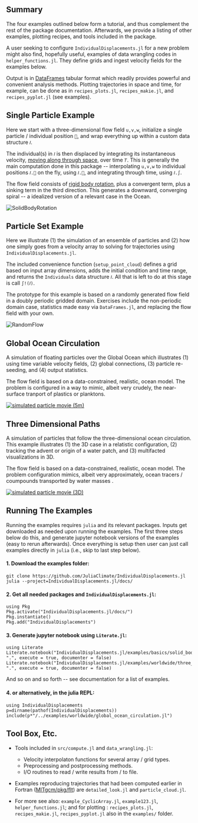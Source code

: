 ## Summary

The four examples outlined below form a tutorial, and thus complement the rest of the package documentation. Afterwards, we provide a listing of other examples, plotting recipes, and tools included in the package. 

A user seeking to configure `IndividualDisplacements.jl` for a new problem might also find, hopefully useful, examples of data wrangling codes in `helper_functions.jl`. They define grids and ingest velocity fields for the examples below. 

Output is in [DataFrames](https://juliadata.github.io/DataFrames.jl/latest/) tabular format which readily provides powerful and convenient analysis methods. Plotting trajectories in space and time, for example, can be done as in `recipes_plots.jl`, `recipes_makie.jl`, and `recipes_pyplot.jl` (see examples).

## Single Particle Example

Here we start with a three-dimensional flow field `u,v,w`, initialize a single particle / individual position `📌`, and wrap everything up within a custom data structure `𝐼`.

The individual(s) in `𝐼` is then displaced by integrating its instantaneous velocity, [moving along through space](https://en.wikipedia.org/wiki/Lagrangian_and_Eulerian_specification_of_the_flow_field), over time `𝑇`. 
This is generally the main computation done in this package -- interpolating `u,v,w` to individual positions `𝐼.📌` on the fly, using `𝐼.🚄`, and integrating through time, using `𝐼.∫`.

The flow field consists of [rigid body rotation](https://en.wikipedia.org/wiki/Rigid_body), plus a convergent term, plus a sinking term in the third direction. This generates a downward, converging spiral -- a idealized version of a relevant case in the Ocean.

![SolidBodyRotation](https://github.com/JuliaClimate/IndividualDisplacements.jl/raw/master/examples/figs/SolidBodyRotation.gif)

## Particle Set Example

Here we illustrate (1) the simulation of an ensemble of particles and (2) how one simply goes from a velocity array to solving for trajectories using `IndividualDisplacements.jl`. 

The included convenience function (`setup_point_cloud`) defines a grid based on input array dimensions, adds the initial condition and time range, and returns the `Individuals` data structure `𝐼`. All that is left to do at this stage is call `∫!(𝐼)`.

The prototype for this example is based on a randomly generated flow field in a doubly periodic gridded domain. Exercises include the non-periodic domain case, statistics made easy via `DataFrames.jl`, and replacing the flow field with your own.

![RandomFlow](https://github.com/JuliaClimate/IndividualDisplacements.jl/raw/master/examples/figs/RandomFlow.gif)

## Global Ocean Circulation

A simulation of floating particles over the Global Ocean which illustrates (1) using time variable velocity fields, (2) global connections, (3) particle re-seeding, and (4) output statistics. 

The flow field is based on a data-constrained, realistic, ocean model. The problem is configured in a way to mimic, albeit very crudely, the near-surface tranport of plastics or planktons.

[![simulated particle movie (5m)](https://user-images.githubusercontent.com/20276764/84766999-b801ad80-af9f-11ea-922a-610ad8a257dc.png)](https://youtu.be/W5DNqJG9jt0)

## Three Dimensional Paths

A simulation of particles that follow the three-dimensional ocean circulation. This example illustrates (1) the 3D case in a relatistic configuration, (2) tracking the advent or origin of a water patch, and (3) multifacted visualizations in 3D.

The flow field is based on a data-constrained, realistic, ocean model. The problem configuration mimics, albeit very approximately, ocean tracers / coumpounds transported by water masses .

[![simulated particle movie (3D)](https://user-images.githubusercontent.com/20276764/94491485-595ee900-01b6-11eb-95e6-c2cacb812f46.png)](https://youtu.be/twAAE_WUs_g)

## Running The Examples

Running the examples requires `julia` and its relevant packages. Inputs get downloaded as needed upon running the examples. The first three steps below do this, and generate jupyter notebook versions of the examples (easy to rerun afterwards). Once everything is setup then user can just call examples directly in `julia` (i.e., skip to last step below).

#### 1. Download the examples folder:

```
git clone https://github.com/JuliaClimate/IndividualDisplacements.jl
julia --project=IndividualDisplacements.jl/docs/
```

#### 2. Get all needed packages and `IndividualDisplacements.jl`:

```
using Pkg
Pkg.activate("IndividualDisplacements.jl/docs/")
Pkg.instantiate()
Pkg.add("IndividualDisplacements")
```

#### 3. Generate jupyter notebook using `Literate.jl`:

```
using Literate
Literate.notebook("IndividualDisplacements.jl/examples/basics/solid_body_rotation.jl", ".", execute = true, documenter = false)
Literate.notebook("IndividualDisplacements.jl/examples/worldwide/three_dimensional_ocean.jl", ".", execute = true, documenter = false)
```

And so on and so forth -- see documentation for a list of examples.

#### 4. or alternatively, in the julia REPL:

```
using IndividualDisplacements
p=dirname(pathof(IndividualDisplacements))
include(p*"/../examples/worldwide/global_ocean_circulation.jl")
```

## Tool Box, Etc.

- Tools included in `src/compute.jl` and `data_wrangling.jl`:
	- Velocity interpolaton functions for several array / grid types.
	- Preprocessing and postprocessing methods.
	- I/O routines to read / write results from / to file.

-  Examples reproducing trajectories that had been computed earlier in Fortran ([MITgcm/pkg/flt](https://mitgcm.readthedocs.io/en/latest/outp_pkgs/outp_pkgs.html#)) are `detailed_look.jl` and `particle_cloud.jl`. 

- For more see also: `example_CyclicArray.jl`, `example123.jl`, `helper_functions.jl`; and for plotting : `recipes_plots.jl`, `recipes_makie.jl`, `recipes_pyplot.jl` also in the `examples/` folder.
